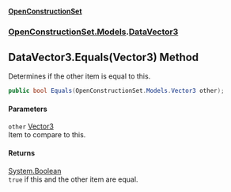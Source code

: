 #### [OpenConstructionSet](index.md 'index')
### [OpenConstructionSet.Models](index.md#OpenConstructionSet_Models 'OpenConstructionSet.Models').[DataVector3](V6n3XG_CfF2EM8PIpjDPDA.md 'OpenConstructionSet.Models.DataVector3')
## DataVector3.Equals(Vector3) Method
Determines if the other item is equal to this.  
```csharp
public bool Equals(OpenConstructionSet.Models.Vector3 other);
```
#### Parameters
<a name='OpenConstructionSet_Models_DataVector3_Equals(OpenConstructionSet_Models_Vector3)_other'></a>
`other` [Vector3](KCFzybM8YwCd4Tco51d3aw.md 'OpenConstructionSet.Models.Vector3')  
Item to compare to this.
  
#### Returns
[System.Boolean](https://docs.microsoft.com/en-us/dotnet/api/System.Boolean 'System.Boolean')  
`true` if this and the other item are equal.
